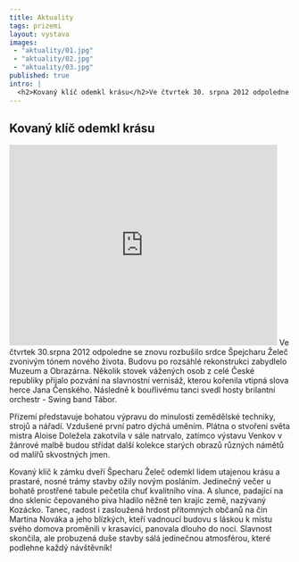 ```yaml
---
title: Aktuality
tags: prizemi
layout: vystava
images:
 - "aktuality/01.jpg"
 - "aktuality/02.jpg"
 - "aktuality/03.jpg"
published: true
intro: |
  <h2>Kovaný klíč odemkl krásu</h2>Ve čtvrtek 30. srpna 2012 odpoledne se znovu rozbušilo srdce Špejcharu zvonivým tónem nového života.
---
```

<h2>Kovaný klíč odemkl krásu</h2>
<iframe width="480" height="360" src="http://www.youtube.com/embed/DjpC3OJkRB8?rel=0" frameborder="0" allowfullscreen></iframe>
Ve čtvrtek 30.srpna 2012 odpoledne se znovu rozbušilo srdce Špejcharu Želeč zvonivým tónem nového života. Budovu po rozsáhlé rekonstrukci zabydlelo Muzeum a Obrazárna. Několik stovek vážených osob z celé České republiky přijalo pozvání na slavnostní vernisáž, kterou kořenila vtipná slova herce Jana Čenského. Následně k bouřlivému tanci svedl hosty brilantní orchestr - Swing band Tábor.

Přízemí představuje bohatou výpravu do minulosti zemědělské techniky, strojů a nářadí. Vzdušené první patro dýchá uměním. Plátna o stvoření světa mistra Aloise Doležela zakotvila v sále natrvalo, zatímco výstavu Venkov v žánrové malbě budou střídat další kolekce starých obrazů různých námětů od malířů skvostných jmen.

Kovaný klíč k zámku dveří Špecharu Želeč odemkl lidem utajenou krásu a prastaré, nosné trámy stavby ožily novým posláním. Jedinečný večer u bohatě prostřené tabule pečetila chuť kvalitního vína. A slunce, padající na dno sklenic čepovaného piva hladilo něžně ten krajíc země, nazývaný Kozácko. Tanec, radost i zasloužená hrdost přítomných občanů na čin Martina Nováka a jeho blízkých, kteří vadnoucí budovu s láskou k místu svého domova proměnili v krasavici, panovala dlouho do noci. Slavnost skončila, ale probuzená duše stavby sálá jedinečnou atmosférou, které podlehne každý návštěvník!
